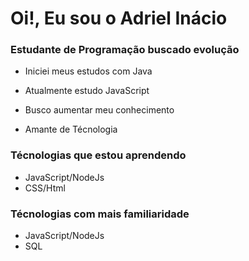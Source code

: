 # Oi!, Eu sou o Adriel Inácio 
### Estudante de Programação buscado evolução 

- Iniciei meus estudos com Java 

- Atualmente estudo JavaScript

- Busco aumentar meu conhecimento

- Amante de Técnologia

### Técnologias que estou aprendendo
- JavaScript/NodeJs
- CSS/Html

### Técnologias com mais familiaridade
- JavaScript/NodeJs
- SQL

<!--
**Adriel-Inacio/Adriel-Inacio** is a ✨ _special_ ✨ repository because its `README.md` (this file) appears on your GitHub profile.

Here are some ideas to get you started:

- 🔭 I’m currently working on ...
- 🌱 I’m currently learning ...
- 👯 I’m looking to collaborate on ...
- 🤔 I’m looking for help with ...
- 💬 Ask me about ...
- 📫 How to reach me: ...
- 😄 Pronouns: ...
- ⚡ Fun fact: ...
-->
